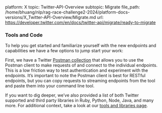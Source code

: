 platform: X
topic: Twitter-API-Overview
subtopic: Migrate
file_path: /home/bhuang/nlp/rag-race-challenge2-2024/platform-docs-versions/X_Twitter-API-Overview/Migrate.md
url: https://developer.twitter.com/en/docs/twitter-api/migrate/ready-to-migrate

### Tools and Code 

To help you get started and familiarize yourself with the new endpoints and capabilities we have a few options to jump start your work:

First, we have a Twitter [Postman collection](https://t.co/twitter-api-postman) that allows you to use the Postman client to make requests of and connect to the individual endpoints. This is a low friction way to test authentication and experiment with the endpoints. It’s important to note the Postman client is best for RESTful endpoints, but you can copy requests to streaming endpoints from the tool and paste them into your command line tool.

If you want to dig deeper, we’ve also provided a list of both Twitter supported and third party libraries in Ruby, Python, Node, Java, and many more. For additional context, take a look at our [tools and libraries page](https://developer.twitter.com/en/docs/twitter-api/tools-and-libraries).